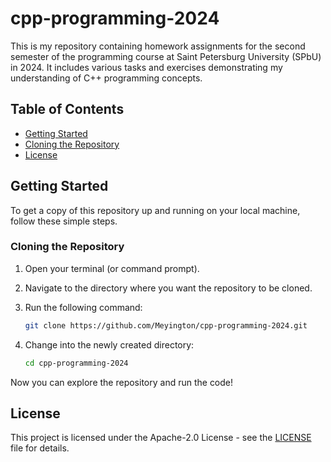 # cpp-programming-2024

This is my repository containing homework assignments for the second semester of the programming course at Saint Petersburg University (SPbU) in 2024. It includes various tasks and exercises demonstrating my understanding of C++ programming concepts.

## Table of Contents
- [Getting Started](#getting-started)
- [Cloning the Repository](#cloning-the-repository)
- [License](#license)

## Getting Started

To get a copy of this repository up and running on your local machine, follow these simple steps.

### Cloning the Repository

1. Open your terminal (or command prompt).
2. Navigate to the directory where you want the repository to be cloned.
3. Run the following command:

   ```bash
   git clone https://github.com/Meyington/cpp-programming-2024.git
   ```

4. Change into the newly created directory:

   ```bash
   cd cpp-programming-2024
   ```

Now you can explore the repository and run the code!

## License

This project is licensed under the Apache-2.0 License - see the [LICENSE](LICENSE) file for details.
